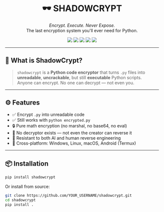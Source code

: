 <h1 align="center">
  🕶️ SHADOWCRYPT
</h1>

<p align="center">
  <i>Encrypt. Execute. Never Expose.</i><br/>
  The last encryption system you'll ever need for Python.
</p>

<p align="center">
  <img src="https://img.shields.io/badge/Decryption%20Possible-NO-red?style=flat-square"/>
  <img src="https://img.shields.io/badge/AI%20Safe-100%25-brightgreen?style=flat-square"/>
  <img src="https://img.shields.io/badge/Platform-All%20OS-green?style=flat-square"/>
  <img src="https://img.shields.io/github/stars/YOUR_USERNAME/shadowcrypt?style=social"/>
  <img src="https://visitor-badge.laobi.icu/badge?page_id=YOUR_USERNAME.shadowcrypt"/>
</p>

---

## 🧠 What is ShadowCrypt?

> `shadowcrypt` is a **Python code encryptor** that turns `.py` files into **unreadable**, **uncrackable**, but still **executable** Python scripts.  
> Anyone can encrypt. No one can decrypt — not even you.

---

## ⚙️ Features

- ✅ Encrypt `.py` into unreadable code
- ✅ Still works with `python encrypted.py`
- 🔒 Pure math encryption (no marshal, no base64, no eval)
- 🔐 No decryptor exists — not even the creator can reverse it
- 🧠 Resistant to both AI and human reverse engineering
- 📱 Cross-platform: Windows, Linux, macOS, Android (Termux)

---

## 📦 Installation

```bash
pip install shadowcrypt
```

Or install from source:
```bash
git clone https://github.com/YOUR_USERNAME/shadowcrypt.git
cd shadowcrypt
pip install .
```
